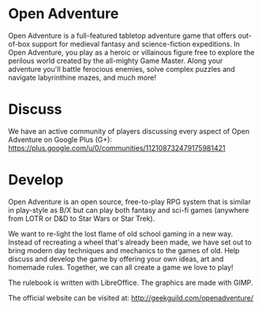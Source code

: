 Open Adventure
==================

Open Adventure is a full-featured tabletop adventure game that offers out-of-box support for medieval fantasy and science-fiction expeditions. In Open Adventure, you play as a heroic or villainous figure free to explore the perilous world created by the all-mighty Game Master. Along your adventure you'll battle ferocious enemies, solve complex puzzles and navigate labyrinthine mazes, and much more!


Discuss
==================
We have an active community of players discussing every aspect of Open Adventure on Google Plus (G+): https://plus.google.com/u/0/communities/112108732479175981421

Develop
==================
Open Adventure is an open source, free-to-play RPG system that is similar in play-style as B/X but can play both fantasy and sci-fi games (anywhere from LOTR or D&D to Star Wars or Star Trek).

We want to re-light the lost flame of old school gaming in a new way. Instead of recreating a wheel that's already been made, we have set out to bring modern day techniques and mechanics to the games of old. Help discuss and develop the game by offering your own ideas, art and homemade rules. Together, we can all create a game we love to play!

The rulebook is written with LibreOffice. The graphics are made with GIMP.

The official website can be visited at: http://geekguild.com/openadventure/
